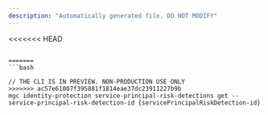 ```yaml
---
description: "Automatically generated file. DO NOT MODIFY"
---
```


<<<<<<< HEAD
```cli

=======
```bash

// THE CLI IS IN PREVIEW. NON-PRODUCTION USE ONLY
>>>>>>> ac57e61007f395881f1814eae37dc23911227b9b
mgc identity-protection service-principal-risk-detections get --service-principal-risk-detection-id {servicePrincipalRiskDetection-id}

```